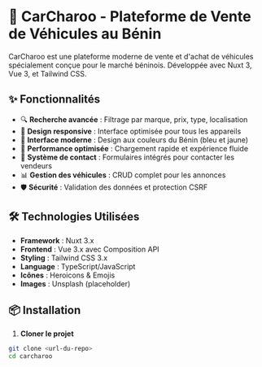 # 🚗 CarCharoo - Plateforme de Vente de Véhicules au Bénin

CarCharoo est une plateforme moderne de vente et d'achat de véhicules spécialement conçue pour le marché béninois. Développée avec Nuxt 3, Vue 3, et Tailwind CSS.

## ✨ Fonctionnalités

- 🔍 **Recherche avancée** : Filtrage par marque, prix, type, localisation
- 📱 **Design responsive** : Interface optimisée pour tous les appareils
- 🎨 **Interface moderne** : Design aux couleurs du Bénin (bleu et jaune)
- 🚀 **Performance optimisée** : Chargement rapide et expérience fluide
- 💬 **Système de contact** : Formulaires intégrés pour contacter les vendeurs
- 📊 **Gestion des véhicules** : CRUD complet pour les annonces
- 🛡️ **Sécurité** : Validation des données et protection CSRF

## 🛠️ Technologies Utilisées

- **Framework** : Nuxt 3.x
- **Frontend** : Vue 3.x avec Composition API
- **Styling** : Tailwind CSS 3.x
- **Language** : TypeScript/JavaScript
- **Icônes** : Heroicons & Emojis
- **Images** : Unsplash (placeholder)

## 📦 Installation

1. **Cloner le projet**
```bash
git clone <url-du-repo>
cd carcharoo
```